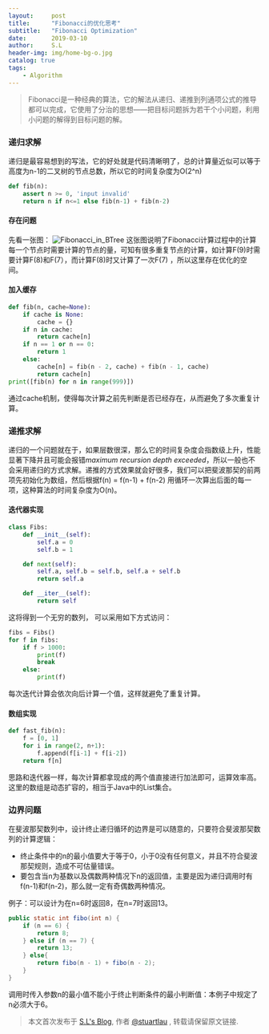 ```yaml
---
layout:     post
title:      "Fibonacci的优化思考"
subtitle:   "Fibonacci Optimization"
date:       2019-03-10
author:     S.L
header-img: img/home-bg-o.jpg
catalog: true
tags:
    - Algorithm
---
```

    
> Fibonacci是一种经典的算法，它的解法从递归、递推到列通项公式的推导都可以完成，它使用了分治的思想——把目标问题拆为若干个小问题，利用小问题的解得到目标问题的解。

### 递归求解
递归是最容易想到的写法，它的好处就是代码清晰明了，总的计算量近似可以等于高度为n-1的二叉树的节点总数，所以它的时间复杂度为O(2^n)

```python
def fib(n):
    assert n >= 0, 'input invalid'
    return n if n<=1 else fib(n-1) + fib(n-2)
```

#### 存在问题
先看一张图：
![Fibonacci_in_BTree](https://liushuo.me/img/in-post/Fibonacci.png)
这张图说明了Fibonacci计算过程中的计算每一个节点时需要计算的节点的量，可知有很多重复节点的计算，如计算F(9)时需要计算F(8)和F(7），而计算F(8)时又计算了一次F(7)
，所以这里存在优化的空间。

#### 加入缓存
```python
def fib(n, cache=None):
    if cache is None:
        cache = {}
    if n in cache:
        return cache[n]
    if n == 1 or n == 0:
        return 1
    else:
        cache[n] = fib(n - 2, cache) + fib(n - 1, cache)
        return cache[n]
print([fib(n) for n in range(999)])
```
通过cache机制，使得每次计算之前先判断是否已经存在，从而避免了多次重复计算。

### 递推求解
递归的一个问题就在于，如果层数很深，那么它的时间复杂度会指数级上升，性能显著下降并且可能会报错*maximum recursion depth 
exceeded*，所以一般也不会采用递归的方式求解。递推的方式效果就会好很多，我们可以把斐波那契的前两项先初始化为数组，然后根据f(n) = f(n-1) + f(n-2)
用循环一次算出后面的每一项，这种算法的时间复杂度为O(n)。
#### 迭代器实现
```python
class Fibs:
    def __init__(self):
        self.a = 0
        self.b = 1

    def next(self):
        self.a, self.b = self.b, self.a + self.b
        return self.a

    def __iter__(self):
        return self
```
这将得到一个无穷的数列， 可以采用如下方式访问：
```python
fibs = Fibs()
for f in fibs:
    if f > 1000:
        print(f)
        break
    else:
        print(f)

```
每次迭代计算会依次向后计算一个值，这样就避免了重复计算。
#### 数组实现
```python
def fast_fib(n):
    f = [0, 1]
    for i in range(2, n+1):
        f.append(f[i-1] + f[i-2])
    return f[n]
```
思路和迭代器一样，每次计算都拿现成的两个值直接进行加法即可，运算效率高。这里的数组是动态扩容的，相当于Java中的List集合。

### 边界问题
在斐波那契数列中，设计终止递归循环的边界是可以随意的，只要符合斐波那契数列的计算逻辑： 
- 终止条件中的n的最小值要大于等于0，小于0没有任何意义，并且不符合斐波那契规则，造成不可估量错误。 
- 要包含当n为基数以及偶数两种情况下n的返回值，主要是因为递归调用时有f(n-1)和f(n-2)，那么就一定有奇偶数两种情况。

例子：可以设计为在n=6时返回8，在n=7时返回13。

```java
public static int fibo(int n) {
    if (n == 6) {
        return 8;
    } else if (n == 7) {
        return 13;
    } else{
        return fibo(n - 1) + fibo(n - 2);
    }
}
```
调用时传入参数n的最小值不能小于终止判断条件的最小判断值：本例子中规定了n必须大于6。

> 本文首次发布于 [S.L's Blog](https://liushuo.me), 作者 [@stuartlau](http://github.com/stuartlau) ,
转载请保留原文链接.

